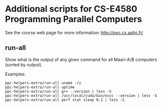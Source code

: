 Additional scripts for CS-E4580 Programming Parallel Computers
==============================================================

See the course web page for more information:
http://ppc.cs.aalto.fi/


run-all
-------

Show what is the output of any given command for all Maari-A/B
computers (sorted by output).

Examples:

    ppc-helpers-extra/run-all uname -rv
    ppc-helpers-extra/run-all uptime
    ppc-helpers-extra/run-all g++ --version | less -S
    ppc-helpers-extra/run-all /usr/local/cuda/bin/nvcc --version | less -S
    ppc-helpers-extra/run-all perf stat sleep 0.1 | less -S

